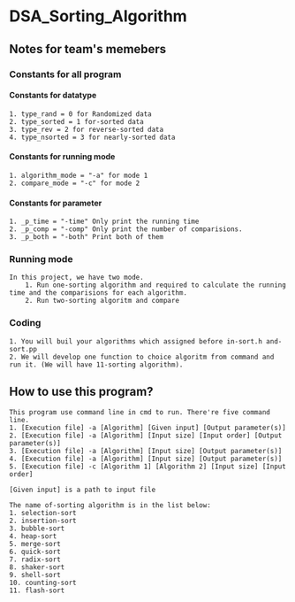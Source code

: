 # DSA_Sorting_Algorithm
## Notes for team's memebers
### Constants for all program
#### Constants for datatype
    1. type_rand = 0 for Randomized data
    2. type_sorted = 1 for-sorted data
    3. type_rev = 2 for reverse-sorted data
    4. type_nsorted = 3 for nearly-sorted data
#### Constants for running mode
    1. algorithm_mode = "-a" for mode 1
    2. compare_mode = "-c" for mode 2
#### Constants for parameter
    1. _p_time = "-time" Only print the running time
    2. _p_comp = "-comp" Only print the number of comparisions.
    3. _p_both = "-both" Print both of them
### Running mode
    In this project, we have two mode.
        1. Run one-sorting algorithm and required to calculate the running time and the comparisions for each algorithm.
        2. Run two-sorting algoritm and compare
### Coding
    1. You will buil your algorithms which assigned before in-sort.h and-sort.pp
    2. We will develop one function to choice algoritm from command and run it. (We will have 11-sorting algorithm).
## How to use this program?
    This program use command line in cmd to run. There're five command line.
    1. [Execution file] -a [Algorithm] [Given input] [Output parameter(s)]
    2. [Execution file] -a [Algorithm] [Input size] [Input order] [Output parameter(s)]
    3. [Execution file] -a [Algorithm] [Input size] [Output parameter(s)]
    4. [Execution file] -a [Algorithm] [Input size] [Output parameter(s)]
    5. [Execution file] -c [Algorithm 1] [Algorithm 2] [Input size] [Input order]

    [Given input] is a path to input file

    The name of-sorting algorithm is in the list below:
    1. selection-sort	
    2. insertion-sort	
    3. bubble-sort	
    4. heap-sort	
    5. merge-sort	
    6. quick-sort	
    7. radix-sort	
    8. shaker-sort	
    9. shell-sort	
    10. counting-sort	
    11. flash-sort	



